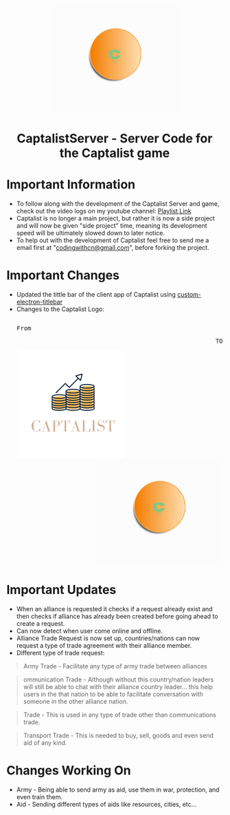 <p align="center">
  <img src="https://github.com/Captalist/CaptalistServer/blob/main/Facebook%20Post%20940x788%20px%405x.png" height=250>
</p>

<h1 align="center">CaptalistServer - Server Code for the Captalist game</h1>


# Important Information
- To follow along with the development of the Captalist Server and game, check out the video logs on my youtube channel: <a href="https://youtube.com/playlist?list=PLDwvtvMiA-0_wbq37Sahp0ajwelzsyLX3">Playlist Link</a>
- Captalist is no longer a main project, but rather it is now a side project and will now be given "side project" time, meaning its development speed will be ultimately slowed down to later notice.
- To help out with the development of Captalist feel free to send me a email first at "codingwithcn@gmail.com", before forking the project.

# Important Changes
- Updated the tittle bar of the client app of Captalist using <a href="https://www.npmjs.com/package/custom-electron-titlebar">custom-electron-titlebar</a>
- Changes to the Captalist Logo: <pre><p>From</p><p align="right">TO</p><img src="https://github.com/Captalist/CaptalistServer/blob/main/static/images/True%20Fro%20Barbers.png" height=250 align="left"><img src="https://github.com/Captalist/CaptalistServer/blob/main/Facebook%20Post%20940x788%20px%405x.png" height=250 align="right"></pre>



# Important Updates
- When an alliance is requested it checks if a request already exist and then checks if alliance has already been created before going ahead to create a request.
- Can now detect when user come online and offline.
- Alliance Trade Request is now set up, countries/nations can now request a type of trade agreement with their alliance member.
- Different type of trade request:
> Army Trade - Facilitate any type of army trade between alliances


> ommunication Trade - Although without this country/nation leaders will still be able to chat with their alliance country leader... this help users in the that nation to be able to facilitate conversation with someone in the other alliance nation.


> Trade - This is used in any type of trade other than communications trade.


> Transport Trade - This is needed to buy, sell, goods and even send aid of any kind.


# Changes Working On
- Army - Being able to send army as aid, use them in war, protection, and even train them.
- Aid - Sending different types of aids like resources, cities, etc...

